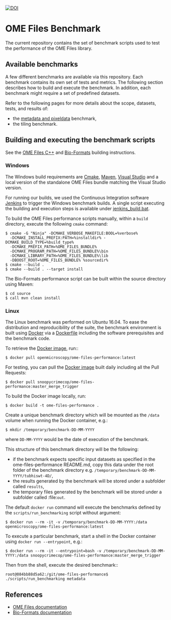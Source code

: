[![DOI](https://zenodo.org/badge/78862024.svg)](https://zenodo.org/badge/latestdoi/78862024)

# OME Files Benchmark

The current repository contains the set of benchmark scripts used to
test the performance of the OME Files library.

## Available benchmarks

A few different benchmarks are available via this repository. Each benchmark 
contains its own set of tests and metrics. The following section describes how
to build and execute the benchmark. In addition, each benchmark might require
a set of predefined datasets.

Refer to the following pages for more details about the scope, datasets, tests,
and results of:

- the [metadata and pixeldata](doc/metadata-pixeldata.md) benchmark,
- the tiling benchmark.

## Building and executing the benchmark scripts

See the
[OME Files C++](https://docs.openmicroscopy.org/latest/ome-files-cpp/ome-cmake-superbuild/manual/html/building.html) and
[Bio-Formats](https://docs.openmicroscopy.org/latest/bio-formats/developers/building-bioformats.html) building instructions.

### Windows

The Windows build requirements are [Cmake](https://cmake.org/),
[Maven](http://maven.apache.org/), [Visual
Studio](https://www.visualstudio.com/) and a local version of the
standalone OME Files bundle matching the Visual Studio version.

For running our builds, we used the Continuous Integration software
[Jenkins](https://jenkins.io/index.html) to trigger the Windows
benchmark builds. A single script executing the building and execution
steps is available under
[jenkins_build.bat](scripts/jenkins_build.bat).

To build the OME Files performance scripts manually, within a `build`
directory, execute the following `cmake` command:

    $ cmake -G "Ninja" -DCMAKE_VERBOSE_MAKEFILE:BOOL=%verbose%
      -DCMAKE_INSTALL_PREFIX:PATH=%installdir% -DCMAKE_BUILD_TYPE=%build_type%
      -DCMAKE_PREFIX_PATH=%OME_FILES_BUNDLE%
      -DCMAKE_PROGRAM_PATH=%OME_FILES_BUNDLE%\bin
      -DCMAKE_LIBRARY_PATH=%OME_FILES_BUNDLE%\lib 
      -DBOOST_ROOT=%OME_FILES_BUNDLE% %sourcedir% 
    $ cmake --build .
    $ cmake --build . --target install

The Bio-Formats performance script can be built within the source
directory using Maven:

    $ cd source
    $ call mvn clean install

### Linux

The Linux benchmark was performed on Ubuntu 16.04. To ease the
distribution and reproducibility of the suite, the benchmark
environment is built using [Docker](https://www.docker.com/) via a
[Dockerfile](Dockerfile) including the software prerequisites and the
benchmark code.

To retrieve the
[Docker image](https://hub.docker.com/r/openmicroscopy/ome-files-performance),
run::

    $ docker pull openmicroscopy/ome-files-performance:latest

For testing, you can pull the
[Docker image](https://hub.docker.com/r/snoopycrimecop/ome-files-performance)
built daily including all the Pull Requests:

    $ docker pull snoopycrimecop/ome-files-performance:master_merge_trigger

To build the Docker image locally, run:

    $ docker build -t ome-files-performance .

Create a unique benchmark directory which will be mounted as the `/data`
volume when running the Docker container, e.g.:

    $ mkdir /temporary/benchmark-DD-MM-YYYY

where `DD-MM-YYYY` would be the date of execution of the benchmark.

This structure of this benchmark directory will be the following:

-   if the benchmark expects specific input datasets as specified in the
    ome-files-performance README.md, copy this data under the root folder of
    the benchmark directory e.g.
    `/temporary/benchmark-DD-MM-YYYY/tubhiswt-4D/`,
-   the results generated by the benchmark will be stored under a subfolder
    called `results`,
-   the temporary files generated by the benchmark will be stored under a
    subfolder called :file:`out`.

The default `docker run` command will execute the benchmarks defined by the `scripts/run_benchmarking` script without argument:

    $ docker run --rm -it -v /temporary/benchmark-DD-MM-YYYY:/data openmicroscopy/ome-files-performance:latest

To execute a particular benchmark, start a shell in the Docker container using
`docker run --entrypoint`, e.g.:

    $ docker run --rm -it --entrypoint=bash -v /temporary/benchmark-DD-MM-YYYY:/data snoopycrimecop/ome-files-performance:master_merge_trigger

Then from the shell, execute the desired benchmark::

    root@084bb88d5a62:/git/ome-files-performance$ ./scripts/run_benchmarking metadata

## References

- [OME Files documentation](https://docs.openmicroscopy.org/latest/ome-files-cpp/)
- [Bio-Formats documentation](https://docs.openmicroscopy.org/latest/bio-formats)
